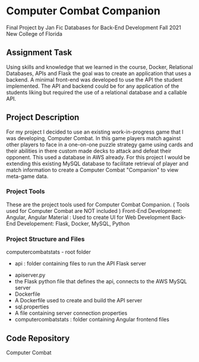 # Computer Combat Companion

Final Project
by Jan Fic
Databases for Back-End Development 
Fall 2021
New College of Florida

## Assignment Task
Using skills and knowledge that we learned in the course, Docker, Relational Databases, APIs and Flask
the goal was to create an application that uses a backend. A minimal front-end was developed to use 
the API the student implemented. The API and backend could be for any application of the students liking but 
required the use of a relational database and a callable API. 

## Project Description
For my project I decided to use an existing work-in-progress game that I was developing, Computer Combat.
In this game players match against other players to face in a one-on-one puzzle strategy game using
cards and their abilities in there custom made decks to attack and defeat their opponent. This used a database
in AWS already. For this project I would be extending this existing MySQL database to facilitate retrieval of 
player and match information to create a Computer Combat "Companion" to view meta-game data.

### Project Tools
These are the project tools used for Computer Combat Companion. ( Tools used for Computer Combat are NOT included )
Front-End Development: Angular, Angular Material : Used to create UI for Web Development
Back-End Developement: Flask, Docker, MySQL, Python

### Project Structure and Files
computercombatstats - root folder
* api : folder containing files to run the API Flask server
- apiserver.py
 - the Flask python file that defines the api, connects to the AWS MySQL server
- Dockerfile
 - A Dockerfile used to create and build the API server
- sql.properties
 - A file containing server connection properties
- computercombatstats : folder containing Angular frontend files

## Code Repository
Computer Combat 